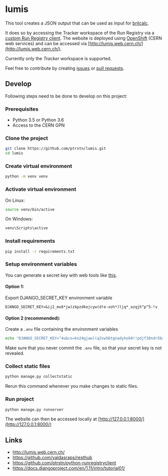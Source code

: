 # lumis

This tool creates a JSON output that can be used as input for [brilcalc](https://cms-service-lumi.web.cern.ch/cms-service-lumi/brilwsdoc.html).

It does so by accessing the Tracker workspace of the Run Registry via a [custom Run Registry client](https://github.com/ptrstn/python-runregistryclient).
The website is deployed using [OpenShift](http://information-technology.web.cern.ch/services/PaaS-Web-App) (CERN web services) and can be accessed via [http://lumis.web.cern.ch/](http://lumis.web.cern.ch/). 

Currently only the *Tracker* workspace is supported. 

Feel free to contribute by creating [issues](https://github.com/ptrstn/lumis/issues) or [pull requests](https://github.com/ptrstn/lumis/pulls).

## Develop

Following steps need to be done to develop on this project:

### Prerequisites

- Python 3.5 or Python 3.6
- Access to the CERN GPN 

### Clone the project

```bash
git clone https://github.com/ptrstn/lumis.git
cd lumis
```

### Create virtual environment

```bash
python -m venv venv
```

### Activate virtual environment

On Linux:

```bash
source venv/bin/active
```

On Windows:

```bash
venv\Scripts\active
```

### Install requirements

```bash
pip install -r requirements.txt
```

### Setup environment variables

You can generate a secret key with web tools like [this](https://www.miniwebtool.com/django-secret-key-generator/).

#### Option 1:

Export DJANGO_SECRET_KEY environment variable

```
DJANGO_SECRET_KEY=&ij2_mx6*jw)zkpzdkejcyw(d!e-xo%*)ljq*_ozqjh^p^5-!v
```

#### Option 2 (recommended):

Create a ```.env``` file containing the environment variables

```bash
echo "DJANGO_SECRET_KEY=^4u&cx=kn24gjaw)(q2vw56tgnadyhok0!!pdjf38ndr5bajci" > .env
```

Make sure that you never commit the ```.env``` file, so that your secret key is not revealed.

### Collect static files

```bash
python manage.py collectstatic
```

Rerun this command whenever you make changes to static files.

### Run project

```bash
python manage.py runserver
```

The website can then be accessed locally at [http://127.0.0.1:8000/](http://127.0.0.1:8000/)

## Links

- http://lumis.web.cern.ch/
- https://github.com/valdasraps/resthub
- https://github.com/ptrstn/python-runregistryclient
- https://docs.djangoproject.com/en/1.11/intro/tutorial01/